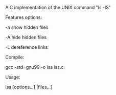 A C implementation of the UNIX command "ls -lS"

Features options:

-a show hidden files

-A hide hidden files

-L dereference links

Compile:

gcc -std=gnu99 -o lss lss.c

Usage:

lss [options...] [files...]
